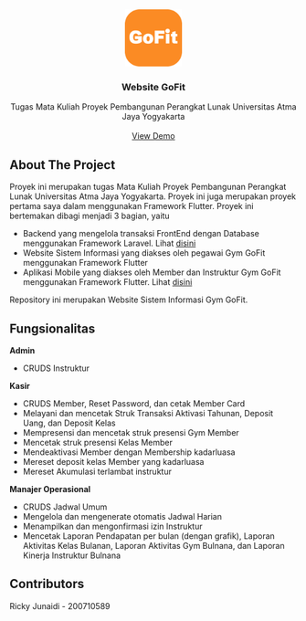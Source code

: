 <div align="center">
  <a href="https://github.com/RickyJ2/APP-WEB-GOFIT">
    <img src="https://github.com/RickyJ2/APP-WEB-GOFIT/blob/master/web/icons/android-chrome-512x512.png" alt="Logo" width="100" height="100">
  </a>

  <h3 align="center">Website GoFit</h3>

  <p align="center">
    Tugas Mata Kuliah Proyek Pembangunan Perangkat Lunak Universitas Atma Jaya Yogyakarta
    <br />
    <br />
    <a href="https://rickyj2.github.io/GoFit/">View Demo</a>
  </p>
</div>

## About The Project

Proyek ini merupakan tugas Mata Kuliah Proyek Pembangunan Perangkat Lunak Universitas Atma Jaya Yogyakarta. Proyek ini juga merupakan proyek pertama saya dalam menggunakan Framework Flutter. Proyek ini bertemakan dibagi menjadi 3 bagian, yaitu 
- Backend yang mengelola transaksi FrontEnd dengan Database menggunakan Framework Laravel. Lihat <a href="https://github.com/RickyJ2/RestAPI-WEB-GoFit"> disini </a>
- Website Sistem Informasi yang diakses oleh pegawai Gym GoFit menggunakan Framework Flutter
- Aplikasi Mobile yang diakses oleh Member dan Instruktur Gym GoFit menggunakan Framework Flutter. Lihat <a href="https://github.com/RickyJ2/APP-MOBILE-GOFIT"> disini </a>

Repository ini merupakan Website Sistem Informasi Gym GoFit.

## Fungsionalitas
**Admin**
- CRUDS Instruktur

**Kasir**
- CRUDS Member, Reset Password, dan cetak Member Card
- Melayani dan mencetak Struk Transaksi Aktivasi Tahunan, Deposit Uang, dan Deposit Kelas
- Mempresensi dan mencetak struk presensi Gym Member
- Mencetak struk presensi Kelas Member
- Mendeaktivasi Member dengan Membership kadarluasa
- Mereset deposit kelas Member yang kadarluasa
- Mereset Akumulasi terlambat instruktur

**Manajer Operasional**
- CRUDS Jadwal Umum
- Mengelola dan mengenerate otomatis Jadwal Harian
- Menampilkan dan mengonfirmasi izin Instruktur
- Mencetak Laporan Pendapatan per bulan (dengan grafik), Laporan Aktivitas Kelas Bulanan, Laporan Aktivitas Gym Bulnana, dan Laporan Kinerja Instruktur Bulnana


## Contributors
Ricky Junaidi - 200710589
